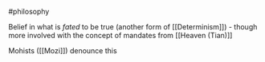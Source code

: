 #philosophy 

Belief in what is *fated* to be true (another form of [[Determinism]]) - though more involved with the concept of mandates from [[Heaven (Tian)]] 

Mohists ([[Mozi]]) denounce this